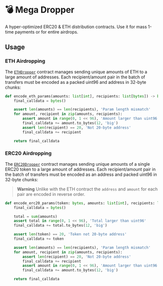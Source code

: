 # 💣 Mega Dropper

A hyper-optimized ERC20 & ETH distribution contracts. Use it for mass 1-time payments or for entire
airdrops.

## Usage
### ETH Airdropping

The [`ETHDropper`](src/ETHDropper.huff) contract manages sending unique amounts of ETH to a large
amount of addresses. Each recipient/amount pair in the batch of transfers must be encoded as
a packed uint96 and address in 32-byte chunks:

```python
def encode_eth_params(amounts: list[int], recipients: list[bytes]) -> bytes:
    final_calldata = bytes()

    assert len(amounts) == len(recipients), 'Param length mismatch'
    for amount, recipient in zip(amounts, recipients):
        assert amount in range(0, 1 << 96), 'Amount larger than uint96'
        final_calldata += amount.to_bytes(12, 'big')
        assert len(recipient) == 20, 'Not 20-byte address'
        final_calldata += recipient

    return final_calldata
```

### ERC20 Airdropping

The [`ERC20Dropper`](src/ERC20Dropper.huff) contract manages sending unique amounts of a single
ERC20 token to a large amount of addresses. Each recipient/amount pair in the batch of transfers
must be encoded as an address and packed uint96 in 32-byte chunks:

> **Warning**
> Unlike with the ETH contract the `address` and `amount` for each pair are encoded in reverse
> order.

```python
def encode_erc20_params(token: bytes, amounts: list[int], recipients: list[bytes]) -> bytes:
    final_calldata = bytes()

    total = sum(amounts)
    assert total in range(0, 1 << 96), 'Total larger than uint96'
    final_calldata += total.to_bytes(12, 'big')

    assert len(token) == 20, 'Token not 20-byte address'
    final_calldata += token

    assert len(amounts) == len(recipients), 'Param length mismatch'
    for amount, recipient in zip(amounts, recipients):
        assert len(recipient) == 20, 'Not 20-byte address'
        final_calldata += recipient
        assert amount in range(0, 1 << 96), 'Amount larger than uint96'
        final_calldata += amount.to_bytes(12, 'big')

    return final_calldata
```

